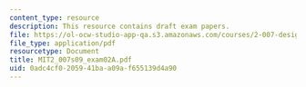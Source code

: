 ```yaml
---
content_type: resource
description: This resource contains draft exam papers.
file: https://ol-ocw-studio-app-qa.s3.amazonaws.com/courses/2-007-design-and-manufacturing-i-spring-2009/0adc4cf0205941baa09af655139d4a90_MIT2_007s09_exam02A.pdf
file_type: application/pdf
resourcetype: Document
title: MIT2_007s09_exam02A.pdf
uid: 0adc4cf0-2059-41ba-a09a-f655139d4a90
---
```

